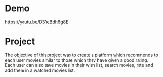 # Demo <br>
https://youtu.be/D3YeBdh6g8E

# Project

The objective of this project was to create a platform which recommends to each user movies similar to those which they have given a good rating. Each user can also save movies in their wish list, search movies, rate and add them in a watched movies list.
